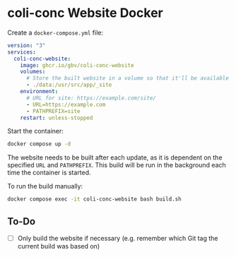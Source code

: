 # coli-conc Website Docker

Create a `docker-compose.yml` file:

```yml
version: "3"
services:
  coli-conc-website:
    image: ghcr.io/gbv/coli-conc-website
    volumes:
      # Store the built website in a volume so that it'll be available after container updates (to minimize downtime)
      - ./data:/usr/src/app/_site
    environment:
      # URL for site: https://example.com/site/
      - URL=https://example.com
      - PATHPREFIX=site
    restart: unless-stopped
```

Start the container:

```sh
docker compose up -d
```

The website needs to be built after each update, as it is dependent on the specified `URL` and `PATHPREFIX`. This build will be run in the background each time the container is started.

To run the build manually:

```sh
docker compose exec -it coli-conc-website bash build.sh
```

## To-Do
- [ ] Only build the website if necessary (e.g. remember which Git tag the current build was based on)
